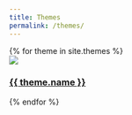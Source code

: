 ```yaml
---
title: Themes
permalink: /themes/
---
```


<div id="content" class="grid-container">
{% for theme in site.themes %}
<div class="grid-item">
<a href="{{ theme.link }}" target="_blank"><img src="{{ theme.thumb }}"></a>
<h3><a href="{{ theme.link }}" target="_blank">{{ theme.name }}</a></h3>
</div>
{% endfor %}
</div>
